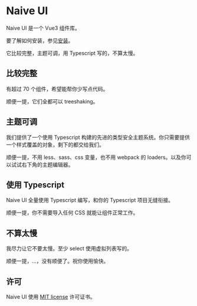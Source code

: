 <!--anchor:on-->

# Naive UI

Naive UI 是一个 Vue3 组件库。

要了解如何安装，参见[安装](installation)。

它比较完整，主题可调，用 Typescript 写的，不算太慢。

## 比较完整

有超过 70 个组件，希望能帮你少写点代码。

顺便一提，它们全都可以 treeshaking。

## 主题可调

我们提供了一个使用 Typescript 构建的先进的类型安全主题系统。你只需要提供一个样式覆盖的对象，剩下的都交给我们。

顺便一提，不用 less、sass、css 变量，也不用 webpack 的 loaders。以及你可以试试右下角的主题编辑器。

## 使用 Typescript

Naive UI 全量使用 Typescript 编写，和你的 Typescript 项目无缝衔接。

顺便一提，你不需要导入任何 CSS 就能让组件正常工作。

## 不算太慢

我尽力让它不要太慢。至少 select 使用虚拟列表写的。

顺便一提，...，没有顺便了。祝你使用愉快。

## 许可

Naive UI 使用 [MIT license](https://opensource.org/licenses/MIT) 许可证书。
